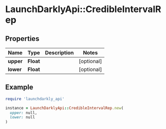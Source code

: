 # LaunchDarklyApi::CredibleIntervalRep

## Properties

| Name | Type | Description | Notes |
| ---- | ---- | ----------- | ----- |
| **upper** | **Float** |  | [optional] |
| **lower** | **Float** |  | [optional] |

## Example

```ruby
require 'launchdarkly_api'

instance = LaunchDarklyApi::CredibleIntervalRep.new(
  upper: null,
  lower: null
)
```

